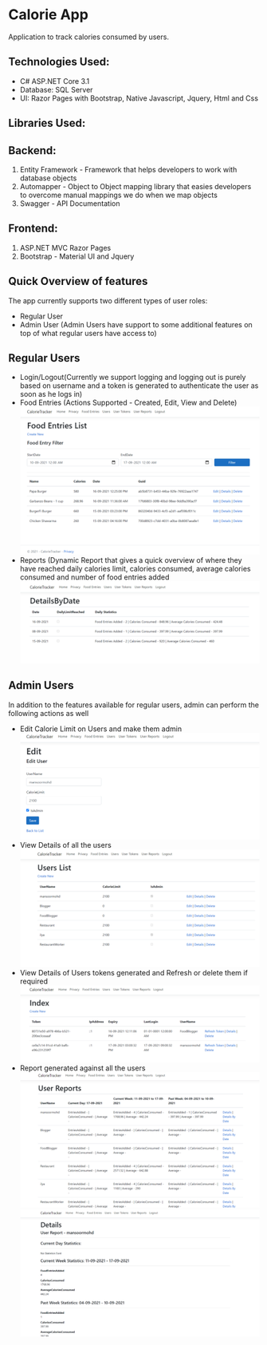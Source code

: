 # Calorie App

Application to track calories consumed by users.

## Technologies Used:

- C# ASP.NET Core 3.1
- Database: SQL Server
- UI: Razor Pages with Bootstrap, Native Javascript, Jquery, Html and Css

## Libraries Used:
## Backend:
 1. Entity Framework - Framework that helps developers to work with database objects
 2. Automapper - Object to Object mapping library that easies developers to overcome manual mappings we do when we map objects
3. Swagger - API Documentation

## Frontend:
1. ASP.NET MVC Razor Pages
2. Bootstrap - Material UI and Jquery

## Quick Overview of features
The app currently supports two different types of user roles:
- Regular User
- Admin User (Admin Users have support to some additional features on top of what regular users have access to)

## Regular Users

- Login/Logout(Currently we support logging and logging out is purely based on username and a token is generated to authenticate the user as soon as he logs in)
- Food Entries (Actions Supported - Created, Edit, View and Delete)
![alt text](Screenshots/FoodEntries/List.PNG)
- Reports (Dynamic Report that gives a quick overview of where they have reached daily calories limit, calories consumed, average calories consumed and number of food entries added
![alt text](Screenshots/Reports/UserSpecificDetailsBYdate.PNG)

## Admin Users

In addition to the features available for regular users, admin can perform the following actions as well
- Edit Calorie Limit on Users and make them admin
![alt text](Screenshots/Users/Edit.PNG)
- View Details of all the users
![alt text](Screenshots/Users/List.PNG)
- View Details of Users tokens generated and Refresh or delete them if required
![alt text](Screenshots/UserTokens/List.PNG)
- Report generated against all the users
![alt text](Screenshots/Reports/AllUsersReport.PNG)
![alt text](Screenshots/Reports/UserSpecificDetails.PNG)